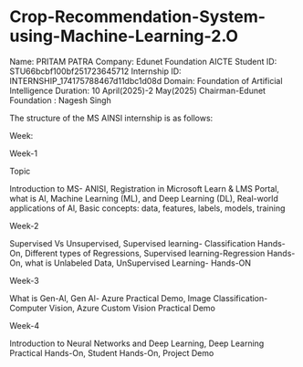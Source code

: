 # Crop-Recommendation-System-using-Machine-Learning-2.O
Name: PRITAM PATRA
Company: Edunet Foundation
AICTE Student ID: STU66bcbf100bf251723645712
Internship ID: INTERNSHIP_174175788467d11dbc1d08d
Domain: Foundation of Artificial Intelligence
Duration: 10 April(2025)-2 May(2025) 
Chairman-Edunet Foundation : Nagesh Singh


The structure of the MS AINSI internship is as follows:

Week:

Week-1

Topic

Introduction to MS- ANISI, Registration in Microsoft Learn & LMS Portal, what is Al, Machine Learning (ML), and Deep Learning (DL), Real-world applications of Al, Basic concepts: data, features, labels, models, training

Week-2

Supervised Vs Unsupervised, Supervised learning- Classification Hands-On, Different types of Regressions, Supervised learning-Regression Hands-On, what is Unlabeled Data, UnSupervised Learning- Hands-ON

Week-3

What is Gen-Al, Gen Al- Azure Practical Demo, Image Classification- Computer Vision, Azure Custom Vision Practical Demo

Week-4

Introduction to Neural Networks and Deep Learning, Deep Learning Practical Hands-On, Student Hands-On, Project Demo

